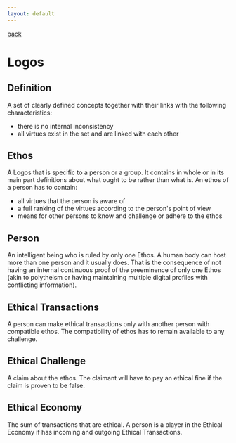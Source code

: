 ```yaml
---
layout: default
---
```

[back](./)

# Logos

## Definition

A set of clearly defined concepts together with their links with the following characteristics:
  - there is no internal inconsistency
  - all virtues exist in the set and are linked with each other

## Ethos

A Logos that is specific to a person or a group. It contains in whole or in its main part definitions about what ought to be rather than what is.
An ethos of a person has to contain:
- all virtues that the person is aware of
- a full ranking of the virtues according to the person's point of view
- means for other persons to know and challenge or adhere to the ethos

## Person

An intelligent being who is ruled by only one Ethos. A human body can host more than one person and it usually does. That is the consequence of not having an internal continuous proof of the preeminence of only one Ethos (akin to polytheism or having maintaining multiple digital profiles with conflicting information).

## Ethical Transactions

A person can make ethical transactions only with another person with compatible ethos. The compatibility of ethos has to remain available to any challenge.

## Ethical Challenge

A claim about the ethos. The claimant will have to pay an ethical fine if the claim is proven to be false.

## Ethical Economy

The sum of transactions that are ethical. A person is a player in the Ethical Economy if has incoming and outgoing Ethical Transactions.

